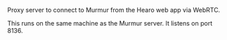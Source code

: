 Proxy server to connect to Murmur from the Hearo web app via WebRTC.

This runs on the same machine as the Murmur server.  It listens on port 8136.
